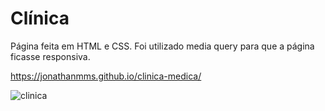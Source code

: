 # Clínica

Página feita em HTML e CSS.
Foi utilizado media query para que a página ficasse responsiva.

 https://jonathanmms.github.io/clinica-medica/

 
![clinica](https://user-images.githubusercontent.com/92758718/160468976-165f24f4-b88b-456d-8f07-81590da5eb0a.png)
